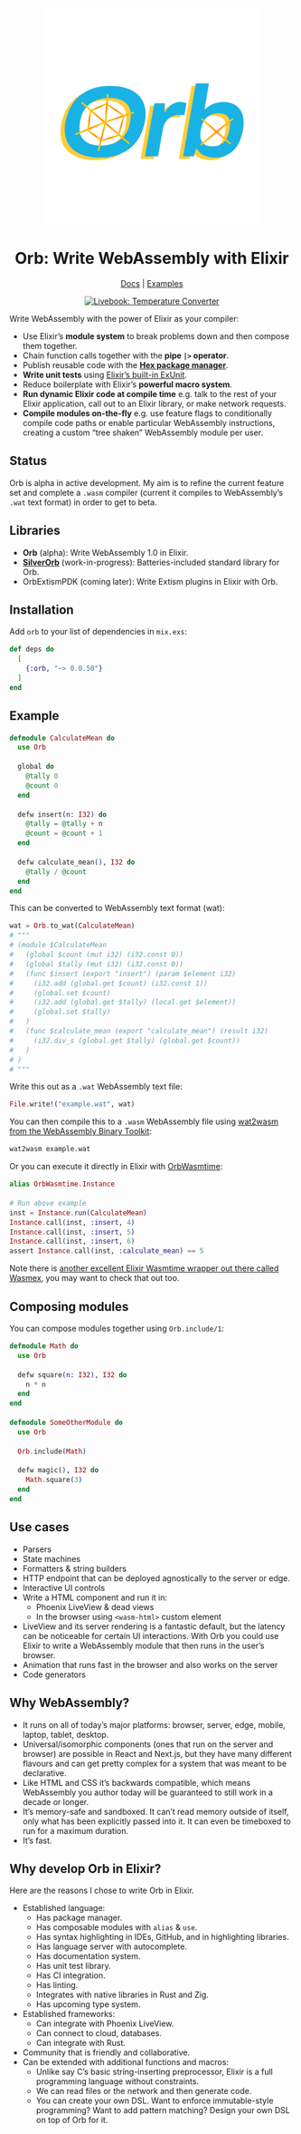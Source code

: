 <p align="center">
  <img src="orb-logo-blue-orange.svg" alt="Orb logo" width="384" height="384">
</p>

<h1 align="center">Orb: Write WebAssembly with Elixir</h1>

<p dir="ltr" align="center"><a href="https://hexdocs.pm/orb" rel="nofollow">Docs</a> | <a href="https://github.com/RoyalIcing/Orb/tree/main/examples">Examples</a></p>

<p dir="ltr" align="center"><a href="https://livebook.dev/run?url=https%3A%2F%2Fgithub.com%2FRoyalIcing%2FOrb%2Fblob%2Fmain%2Fexamples%2Ftemperature-converter.livemd" rel="nofollow"><img src="https://livebook.dev/badge/v1/black.svg" alt="Livebook: Temperature Converter"></a></p>

Write WebAssembly with the power of Elixir as your compiler:

- Use Elixir’s **module system** to break problems down and then compose them together.
- Chain function calls together with the **pipe `|>` operator**.
- Publish reusable code with the [**Hex package manager**](https://hex.pm).
- **Write unit tests** using [Elixir’s built-in ExUnit](https://hexdocs.pm/ex_unit/ExUnit.html).
- Reduce boilerplate with Elixir’s **powerful macro system**.
- **Run dynamic Elixir code at compile time** e.g. talk to the rest of your Elixir application, call out to an Elixir library, or make network requests.
- **Compile modules on-the-fly** e.g. use feature flags to conditionally compile code paths or enable particular WebAssembly instructions, creating a custom “tree shaken” WebAssembly module per user.

## Status

Orb is alpha in active development. My aim is to refine the current feature set and complete a `.wasm` compiler (current it compiles to WebAssembly’s `.wat` text format) in order to get to beta.

## Libraries

- **Orb** (alpha): Write WebAssembly 1.0 in Elixir.
- [**SilverOrb**](https://github.com/RoyalIcing/SilverOrb) (work-in-progress): Batteries-included standard library for Orb.
- OrbExtismPDK (coming later): Write Extism plugins in Elixir with Orb.

## Installation

Add `orb` to your list of dependencies in `mix.exs`:

```elixir
def deps do
  [
    {:orb, "~> 0.0.50"}
  ]
end
```

## Example

```elixir
defmodule CalculateMean do
  use Orb

  global do
    @tally 0
    @count 0
  end

  defw insert(n: I32) do
    @tally = @tally + n
    @count = @count + 1
  end

  defw calculate_mean(), I32 do
    @tally / @count
  end
end
```

This can be converted to WebAssembly text format (wat):

```elixir
wat = Orb.to_wat(CalculateMean)
# """
# (module $CalculateMean
#   (global $count (mut i32) (i32.const 0))
#   (global $tally (mut i32) (i32.const 0))
#   (func $insert (export "insert") (param $element i32)
#     (i32.add (global.get $count) (i32.const 1))
#     (global.set $count)
#     (i32.add (global.get $tally) (local.get $element))
#     (global.set $tally)
#   )
#   (func $calculate_mean (export "calculate_mean") (result i32)
#     (i32.div_s (global.get $tally) (global.get $count))
#   )
# )
# """
```

Write this out as a `.wat` WebAssembly text file:

```elixir
File.write!("example.wat", wat)
```

You can then compile this to a `.wasm` WebAssembly file using [wat2wasm from the WebAssembly Binary Toolkit](https://github.com/WebAssembly/wabt):

```bash
wat2wasm example.wat
```

Or you can execute it directly in Elixir with [OrbWasmtime](https://github.com/RoyalIcing/OrbWasmtime):

```elixir
alias OrbWasmtime.Instance

# Run above example
inst = Instance.run(CalculateMean)
Instance.call(inst, :insert, 4)
Instance.call(inst, :insert, 5)
Instance.call(inst, :insert, 6)
assert Instance.call(inst, :calculate_mean) == 5
```

Note there is [another excellent Elixir Wasmtime wrapper out there called Wasmex](https://github.com/tessi/wasmex), you may want to check that out too.

## Composing modules

You can compose modules together using `Orb.include/1`:

```elixir
defmodule Math do
  use Orb

  defw square(n: I32), I32 do
    n * n
  end
end

defmodule SomeOtherModule do
  use Orb

  Orb.include(Math)

  defw magic(), I32 do
    Math.square(3)
  end
end
```

## Use cases

- Parsers
- State machines
- Formatters & string builders
- HTTP endpoint that can be deployed agnostically to the server or edge.
- Interactive UI controls
- Write a HTML component and run it in:
    - Phoenix LiveView & dead views
    - In the browser using `<wasm-html>` custom element
- LiveView and its server rendering is a fantastic default, but the latency can be noticeable for certain UI interactions. With Orb you could use Elixir to write a WebAssembly module that then runs in the user’s browser.
- Animation that runs fast in the browser and also works on the server
- Code generators

## Why WebAssembly?

- It runs on all of today’s major platforms: browser, server, edge, mobile, laptop, tablet, desktop.
- Universal/isomorphic components (ones that run on the server and browser) are possible in React and Next.js, but they have many different flavours and can get pretty complex for a system that was meant to be declarative.
- Like HTML and CSS it’s backwards compatible, which means WebAssembly you author today will be guaranteed to still work in a decade or longer.
- It’s memory-safe and sandboxed. It can’t read memory outside of itself, only what has been explicitly passed into it. It can even be timeboxed to run for a maximum duration.
- It’s fast.

## Why develop Orb in Elixir?

Here are the reasons I chose to write Orb in Elixir.

- Established language:
    - Has package manager.
    - Has composable modules with `alias` & `use`.
    - Has syntax highlighting in IDEs, GitHub, and in highlighting libraries.
    - Has language server with autocomplete.
    - Has documentation system.
    - Has unit test library.
    - Has CI integration.
    - Has linting.
    - Integrates with native libraries in Rust and Zig.
    - Has upcoming type system.
- Established frameworks:
    - Can integrate with Phoenix LiveView.
    - Can connect to cloud, databases.
    - Can integrate with Rust.
- Community that is friendly and collaborative.
- Can be extended with additional functions and macros:
  - Unlike say C’s basic string-inserting preprocessor, Elixir is a full programming language without constraints.
  - We can read files or the network and then generate code.
  - You can create your own DSL. Want to enforce immutable-style programming? Want to add pattern matching? Design your own DSL on top of Orb for it.
